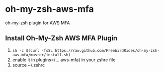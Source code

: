 # oh-my-zsh-aws-mfa
oh-my-zsh plugin for AWS MFA

## Install Oh-My-Zsh AWS MFA Plugin
1) ```sh -c $(curl -fsSL https://raw.github.com/FreebirdRides/oh-my-zsh-aws-mfa/master/install.sh)```
2) enable it in plugins=(... aws-mfa) in your zshrc file
3) source ~/.zshrc
